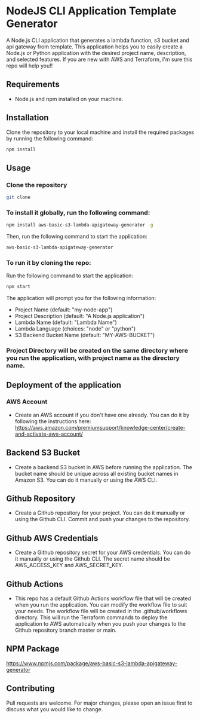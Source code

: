 # NodeJS CLI Application Template Generator

A Node.js CLI application that generates a lambda function, s3 bucket and api gateway from template. This application helps you to easily create a Node.js or Python application with the desired project name, description, and selected features. If you are new with AWS and Terraform, I'm sure this repo will help you!!

## Requirements
* Node.js and npm installed on your machine.

## Installation
Clone the repository to your local machine and install the required packages by running the following command:

``` bash
npm install
```

## Usage

### Clone the repository

``` bash
git clone
```

### To install it globally, run the following command:

``` bash
npm install aws-basic-s3-lambda-apigateway-generator -g
```

Then, run the following command to start the application:

``` bash
aws-basic-s3-lambda-apigateway-generator
```

### To run it by cloning the repo:

Run the following command to start the application:

``` bash
npm start
```

The application will prompt you for the following information:

* Project Name (default: "my-node-app")
* Project Description (default: "A Node.js application")
* Lambda Name (default: "Lambda Name")
* Lambda Language (choices: "node" or "python")
* S3 Backend Bucket Name (default: "MY-AWS-BUCKET")

### Project Directory will be created on the same directory where you run the application, with project name as the directory name.

## Deployment of the application

### AWS Account
* Create an AWS account if you don't have one already. You can do it by following the instructions here: https://aws.amazon.com/premiumsupport/knowledge-center/create-and-activate-aws-account/

## Backend S3 Bucket
* Create a backend S3 bucket in AWS before running the application. The bucket name should be unique across all existing bucket names in Amazon S3. You can do it manually or using the AWS CLI.

## Github Repository
* Create a Github repository for your project. You can do it manually or using the Github CLI. Commit and push your changes to the repository.

## Github AWS Credentials
* Create a Github repository secret for your AWS credentials. You can do it manually or using the Github CLI. The secret name should be AWS_ACCESS_KEY and AWS_SECRET_KEY.

## Github Actions
* This repo has a default Github Actions workflow file that will be created when you run the application. You can modify the workflow file to suit your needs. The workflow file will be created in the .github/workflows directory. This will run the Terraform commands to deploy the application to AWS automatically when you push your changes to the Github repository branch master or main.

## NPM Package
https://www.npmjs.com/package/aws-basic-s3-lambda-apigateway-generator

## Contributing
Pull requests are welcome. For major changes, please open an issue first to discuss what you would like to change.

